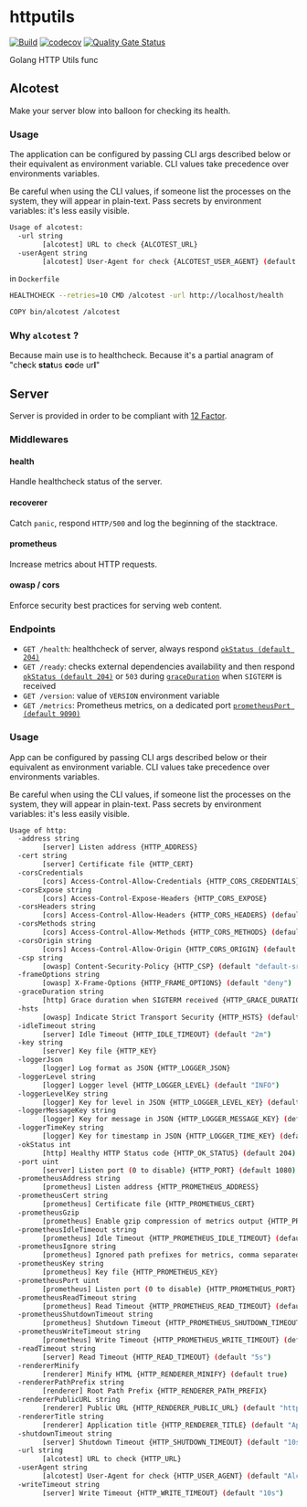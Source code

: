 # httputils

[![Build](https://github.com/ViBiOh/httputils/workflows/Build/badge.svg)](https://github.com/ViBiOh/httputils/actions)
[![codecov](https://codecov.io/gh/ViBiOh/httputils/branch/main/graph/badge.svg)](https://codecov.io/gh/ViBiOh/httputils)
[![Quality Gate Status](https://sonarcloud.io/api/project_badges/measure?project=ViBiOh_httputils&metric=alert_status)](https://sonarcloud.io/dashboard?id=ViBiOh_httputils)

Golang HTTP Utils func

## Alcotest

Make your server blow into balloon for checking its health.

### Usage

The application can be configured by passing CLI args described below or their equivalent as environment variable. CLI values take precedence over environments variables.

Be careful when using the CLI values, if someone list the processes on the system, they will appear in plain-text. Pass secrets by environment variables: it's less easily visible.

```bash
Usage of alcotest:
  -url string
        [alcotest] URL to check {ALCOTEST_URL}
  -userAgent string
        [alcotest] User-Agent for check {ALCOTEST_USER_AGENT} (default "Alcotest")
```

in `Dockerfile`

```bash
HEALTHCHECK --retries=10 CMD /alcotest -url http://localhost/health

COPY bin/alcotest /alcotest
```

### Why `alcotest` ?

Because main use is to healthcheck.
Because it's a partial anagram of "ch**e**ck **stat**us **co**de ur**l**"

## Server

Server is provided in order to be compliant with [12 Factor](https://12factor.net).

### Middlewares

#### health

Handle healthcheck status of the server.

#### recoverer

Catch `panic`, respond `HTTP/500` and log the beginning of the stacktrace.

#### prometheus

Increase metrics about HTTP requests.

#### owasp / cors

Enforce security best practices for serving web content.

### Endpoints

- `GET /health`: healthcheck of server, always respond [`okStatus (default 204)`](#usage)
- `GET /ready`: checks external dependencies availability and then respond [`okStatus (default 204)`](#usage) or `503` during [`graceDuration`](#usage) when `SIGTERM` is received
- `GET /version`: value of `VERSION` environment variable
- `GET /metrics`: Prometheus metrics, on a dedicated port [`prometheusPort (default 9090)`](#usage)

### Usage

App can be configured by passing CLI args described below or their equivalent as environment variable. CLI values take precedence over environments variables.

Be careful when using the CLI values, if someone list the processes on the system, they will appear in plain-text. Pass secrets by environment variables: it's less easily visible.

```bash
Usage of http:
  -address string
        [server] Listen address {HTTP_ADDRESS}
  -cert string
        [server] Certificate file {HTTP_CERT}
  -corsCredentials
        [cors] Access-Control-Allow-Credentials {HTTP_CORS_CREDENTIALS}
  -corsExpose string
        [cors] Access-Control-Expose-Headers {HTTP_CORS_EXPOSE}
  -corsHeaders string
        [cors] Access-Control-Allow-Headers {HTTP_CORS_HEADERS} (default "Content-Type")
  -corsMethods string
        [cors] Access-Control-Allow-Methods {HTTP_CORS_METHODS} (default "GET")
  -corsOrigin string
        [cors] Access-Control-Allow-Origin {HTTP_CORS_ORIGIN} (default "*")
  -csp string
        [owasp] Content-Security-Policy {HTTP_CSP} (default "default-src 'self'; base-uri 'self'")
  -frameOptions string
        [owasp] X-Frame-Options {HTTP_FRAME_OPTIONS} (default "deny")
  -graceDuration string
        [http] Grace duration when SIGTERM received {HTTP_GRACE_DURATION} (default "30s")
  -hsts
        [owasp] Indicate Strict Transport Security {HTTP_HSTS} (default true)
  -idleTimeout string
        [server] Idle Timeout {HTTP_IDLE_TIMEOUT} (default "2m")
  -key string
        [server] Key file {HTTP_KEY}
  -loggerJson
        [logger] Log format as JSON {HTTP_LOGGER_JSON}
  -loggerLevel string
        [logger] Logger level {HTTP_LOGGER_LEVEL} (default "INFO")
  -loggerLevelKey string
        [logger] Key for level in JSON {HTTP_LOGGER_LEVEL_KEY} (default "level")
  -loggerMessageKey string
        [logger] Key for message in JSON {HTTP_LOGGER_MESSAGE_KEY} (default "message")
  -loggerTimeKey string
        [logger] Key for timestamp in JSON {HTTP_LOGGER_TIME_KEY} (default "time")
  -okStatus int
        [http] Healthy HTTP Status code {HTTP_OK_STATUS} (default 204)
  -port uint
        [server] Listen port (0 to disable) {HTTP_PORT} (default 1080)
  -prometheusAddress string
        [prometheus] Listen address {HTTP_PROMETHEUS_ADDRESS}
  -prometheusCert string
        [prometheus] Certificate file {HTTP_PROMETHEUS_CERT}
  -prometheusGzip
        [prometheus] Enable gzip compression of metrics output {HTTP_PROMETHEUS_GZIP} (default true)
  -prometheusIdleTimeout string
        [prometheus] Idle Timeout {HTTP_PROMETHEUS_IDLE_TIMEOUT} (default "10s")
  -prometheusIgnore string
        [prometheus] Ignored path prefixes for metrics, comma separated {HTTP_PROMETHEUS_IGNORE}
  -prometheusKey string
        [prometheus] Key file {HTTP_PROMETHEUS_KEY}
  -prometheusPort uint
        [prometheus] Listen port (0 to disable) {HTTP_PROMETHEUS_PORT} (default 9090)
  -prometheusReadTimeout string
        [prometheus] Read Timeout {HTTP_PROMETHEUS_READ_TIMEOUT} (default "5s")
  -prometheusShutdownTimeout string
        [prometheus] Shutdown Timeout {HTTP_PROMETHEUS_SHUTDOWN_TIMEOUT} (default "5s")
  -prometheusWriteTimeout string
        [prometheus] Write Timeout {HTTP_PROMETHEUS_WRITE_TIMEOUT} (default "10s")
  -readTimeout string
        [server] Read Timeout {HTTP_READ_TIMEOUT} (default "5s")
  -rendererMinify
        [renderer] Minify HTML {HTTP_RENDERER_MINIFY} (default true)
  -rendererPathPrefix string
        [renderer] Root Path Prefix {HTTP_RENDERER_PATH_PREFIX}
  -rendererPublicURL string
        [renderer] Public URL {HTTP_RENDERER_PUBLIC_URL} (default "http://localhost")
  -rendererTitle string
        [renderer] Application title {HTTP_RENDERER_TITLE} (default "App")
  -shutdownTimeout string
        [server] Shutdown Timeout {HTTP_SHUTDOWN_TIMEOUT} (default "10s")
  -url string
        [alcotest] URL to check {HTTP_URL}
  -userAgent string
        [alcotest] User-Agent for check {HTTP_USER_AGENT} (default "Alcotest")
  -writeTimeout string
        [server] Write Timeout {HTTP_WRITE_TIMEOUT} (default "10s")
```
